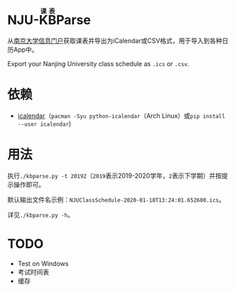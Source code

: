 NJU-<ruby>KB<rt>课表</rt></ruby>Parse
====


从[南京大学信息门户](https://wx.nju.edu.cn/homepage/wap/default/home)获取课表并导出为iCalendar或CSV格式，用于导入到各种日历App中。

Export your Nanjing University class schedule as `.ics` or `.csv`.

依赖
====
- [icalendar](https://pypi.org/project/icalendar/)（`pacman -Syu python-icalendar`（Arch Linux）或`pip install --user icalendar`)

用法
====
执行`./kbparse.py -t 20192`（`2019`表示2019-2020学年，`2`表示下学期）并按提示操作即可。

默认输出文件名示例：`NJUClassSchedule-2020-01-18T13:24:01.652600.ics`。

详见`./kbparse.py -h`。

TODO
====
- Test on Windows
- 考试时间表
- 缓存
